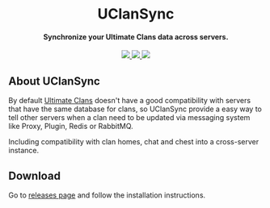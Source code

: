 <h1 align="center">UClanSync</h1>

<h4 align="center">Synchronize your Ultimate Clans data across servers.</h4>

<p align="center">
    <a href="https://www.codefactor.io/repository/github/saicone/UClanSync">
        <img src="https://www.codefactor.io/repository/github/saicone/UClanSync/badge?style=flat-square"/>
    </a>
    <a href="https://github.com/saicone/UClanSync">
        <img src="https://img.shields.io/github/languages/code-size/saicone/UClanSync?style=flat-square"/>
    </a>
    <a href="https://github.com/saicone/UClanSync">
        <img src="https://img.shields.io/tokei/lines/github/saicone/UClanSync?style=flat-square"/>
    </a>
</p>

## About UClanSync
By default [Ultimate Clans](https://www.spigotmc.org/resources/ultimate-clans.85615/) doesn't have a good compatibility with servers that have the same database for clans,
so UClanSync provide a easy way to tell other servers when a clan need to be updated via messaging system
like Proxy, Plugin, Redis or RabbitMQ.

Including compatibility with clan homes, chat and chest into a cross-server instance.

## Download
Go to [releases page](https://github.com/saicone/UClanSync/releases) and follow the installation instructions.
